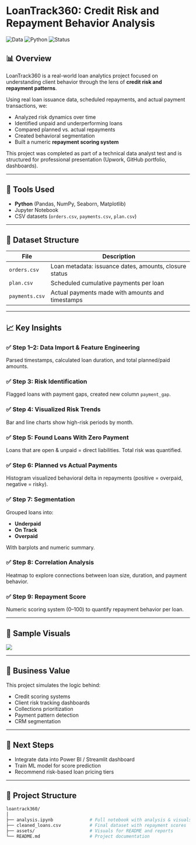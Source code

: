 # LoanTrack360: Credit Risk and Repayment Behavior Analysis

![Data](https://img.shields.io/badge/data-fintech-blue) ![Python](https://img.shields.io/badge/python-3.9-green) ![Status](https://img.shields.io/badge/project-complete-brightgreen)

## 📊 Overview

LoanTrack360 is a real-world loan analytics project focused on understanding client behavior through the lens of **credit risk and repayment patterns**.

Using real loan issuance data, scheduled repayments, and actual payment transactions, we:

- Analyzed risk dynamics over time
- Identified unpaid and underperforming loans
- Compared planned vs. actual repayments
- Created behavioral segmentation
- Built a numeric **repayment scoring system**

This project was completed as part of a technical data analyst test and is structured for professional presentation (Upwork, GitHub portfolio, dashboards).

---

## 🔧 Tools Used

- **Python** (Pandas, NumPy, Seaborn, Matplotlib)
- Jupyter Notebook
- CSV datasets (`orders.csv`, `payments.csv`, `plan.csv`)

---

## 📁 Dataset Structure

| File            | Description                                                   |
|-----------------|---------------------------------------------------------------|
| `orders.csv`    | Loan metadata: issuance dates, amounts, closure status        |
| `plan.csv`      | Scheduled cumulative payments per loan                        |
| `payments.csv`  | Actual payments made with amounts and timestamps              |

---

## 📈 Key Insights

### ✅ Step 1–2: Data Import & Feature Engineering  
Parsed timestamps, calculated loan duration, and total planned/paid amounts.

### ✅ Step 3: Risk Identification  
Flagged loans with payment gaps, created new column `payment_gap`.

### ✅ Step 4: Visualized Risk Trends  
Bar and line charts show high-risk periods by month.

### ✅ Step 5: Found Loans With Zero Payment  
Loans that are open & unpaid = direct liabilities. Total risk was quantified.

### ✅ Step 6: Planned vs Actual Payments  
Histogram visualized behavioral delta in repayments (positive = overpaid, negative = risky).

### ✅ Step 7: Segmentation  
Grouped loans into:
- **Underpaid**
- **On Track**
- **Overpaid**

With barplots and numeric summary.

### ✅ Step 8: Correlation Analysis  
Heatmap to explore connections between loan size, duration, and payment behavior.

### ✅ Step 9: Repayment Score  
Numeric scoring system (0–100) to quantify repayment behavior per loan.

---

## 🧮 Sample Visuals

<img src='assets/repayment_score_distribution.png'/>

---

## 🧠 Business Value

This project simulates the logic behind:

- Credit scoring systems
- Client risk tracking dashboards
- Collections prioritization
- Payment pattern detection
- CRM segmentation

---

## 🚀 Next Steps

- Integrate data into Power BI / Streamlit dashboard
- Train ML model for score prediction
- Recommend risk-based loan pricing tiers

---

## 📎 Project Structure

```bash
loantrack360/
│
├── analysis.ipynb              # Full notebook with analysis & visuals
├── cleaned_loans.csv           # Final dataset with repayment scores
├── assets/                     # Visuals for README and reports
└── README.md                   # Project documentation
